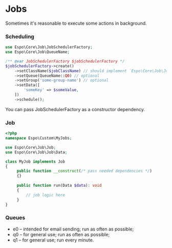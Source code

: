 # Jobs

Sometimes it's reasonable to execute some actions in background.

### Scheduling

```php
use Espo\Core\Job\JobSchedulerFactory;
use Espo\Core\Job\QueueName;

/** @var JobSchedulerFactory $jobSchedulerFactory */
$jobSchedulerFactory->create()
    ->setClassName($jobClassName) // should implement `Espo\Core\Job\Job` interface
    ->setQueue(QueueName::Q0) // optional
    ->setGroup('some-group-name') // optional
    ->setData([
        'someKey' => $someValue,
    ])
    ->schedule();
```

You can pass JobSchedulerFactory as a constructor dependency.

### Job

```php
<?php
namespace Espo\Custom\MyJobs;

use Espo\Core\Job\Job;
use Espo\Core\Job\Job\Data;

class MyJob implements Job
{
     public function __construct(/* pass needed dependencies */)
     {}
     
     public function run(Data $data): void
     {
         // job logic here
     }
}
```

### Queues

* e0 – intended for email sending; run as often as possible;
* q0 – for general use; run as often as possible;
* q1 – for general use; run every minute.
